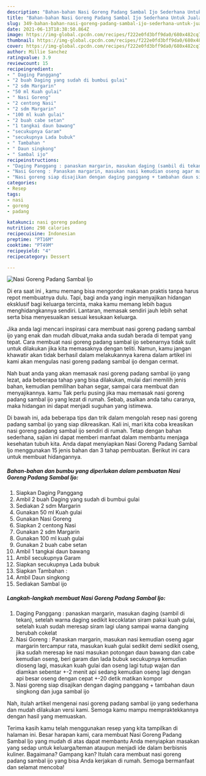 ```yaml
---
description: "Bahan-bahan Nasi Goreng Padang Sambal Ijo Sederhana Untuk Jualan"
title: "Bahan-bahan Nasi Goreng Padang Sambal Ijo Sederhana Untuk Jualan"
slug: 349-bahan-bahan-nasi-goreng-padang-sambal-ijo-sederhana-untuk-jualan
date: 2021-06-13T18:38:50.864Z
image: https://img-global.cpcdn.com/recipes/f222e0fd3bff9da0/680x482cq70/nasi-goreng-padang-sambal-ijo-foto-resep-utama.jpg
thumbnail: https://img-global.cpcdn.com/recipes/f222e0fd3bff9da0/680x482cq70/nasi-goreng-padang-sambal-ijo-foto-resep-utama.jpg
cover: https://img-global.cpcdn.com/recipes/f222e0fd3bff9da0/680x482cq70/nasi-goreng-padang-sambal-ijo-foto-resep-utama.jpg
author: Millie Sanchez
ratingvalue: 3.9
reviewcount: 15
recipeingredient:
- " Daging Panggang"
- "2 buah Daging yang sudah di bumbui gulai"
- "2 sdm Margarin"
- "50 ml Kuah gulai"
- " Nasi Goreng"
- "2 centong Nasi"
- "2 sdm Margarin"
- "100 ml kuah gulai"
- "2 buah cabe setan"
- "1 tangkai daun bawang"
- "secukupnya Garam"
- "secukupnya Lada bubuk"
- " Tambahan "
- " Daun singkong"
- " Sambal ijo"
recipeinstructions:
- "Daging Panggang : panaskan margarin, masukan daging (sambil di tekan), setelah warna daging sedikit kecoklatan siram pakai kuah gulai, setelah kuah sudah meresap siram lagi ulang sampai warna danging berubah cokelat"
- "Nasi Goreng : Panaskan margarin, masukan nasi kemudian oseng agar margarin tercampur rata, masukan kuah gulai sedikit demi sedikit oseng, jika sudah meresap ke nasi masukan potongan daun bawang dan cabe kemudian oseng, beri garam dan lada bubuk secukupnya kemudian dioseng lagi, masukan kuah gulai dan oseng lagi tutup wajan dan diamkan sebentar +-2 menit api sedang kemudian oseng lagi dengan api besar oseng dengan cepat +-20 detik matikan kompor"
- "Nasi goreng siap disajikan dengan daging panggang + tambahan daun singkong dan juga sambal ijo"
categories:
- Resep
tags:
- nasi
- goreng
- padang

katakunci: nasi goreng padang 
nutrition: 298 calories
recipecuisine: Indonesian
preptime: "PT16M"
cooktime: "PT49M"
recipeyield: "4"
recipecategory: Dessert

---
```



![Nasi Goreng Padang Sambal Ijo](https://img-global.cpcdn.com/recipes/f222e0fd3bff9da0/680x482cq70/nasi-goreng-padang-sambal-ijo-foto-resep-utama.jpg)

Di era  saat ini , kamu memang bisa mengorder makanan praktis tanpa harus repot membuatnya dulu. Tapi, bagi anda yang ingin menyajikan hidangan eksklusif bagi keluarga tercinta, maka kamu memang lebih bagus menghidangkannya sendiri. Lantaran, memasak sendiri jauh lebih sehat serta bisa menyesuaikan sesuai kesukaan keluarga.

Jika anda lagi mencari inspirasi cara membuat nasi goreng padang sambal ijo yang enak dan mudah dibuat,maka anda sudah berada di tempat yang tepat. Cara membuat nasi goreng padang sambal ijo  sebenarnya tidak sulit untuk dilakukan jika kita memasaknya dengan teliti. Namun, kamu jangan khawatir akan tidak berhasil dalam melakukannya 
karena dalam artikel ini kami akan mengulas nasi goreng padang sambal ijo dengan cermat.  



Nah buat anda yang akan memasak nasi goreng padang sambal ijo yang lezat, ada beberapa tahap yang bisa dilakukan, mulai dari memilih jenis bahan, kemudian pemilihan bahan segar, sampai cara membuat dan menyajikannya. kamu Tak perlu pusing jika mau memasak nasi goreng padang sambal ijo yang lezat di rumah. Sebab, asalkan anda  tahu caranya, maka hidangan ini dapat menjadi suguhan yang istimewa.

Di bawah ini, ada beberapa tips dan trik dalam mengolah resep nasi goreng padang sambal ijo yang siap dikreasikan. Kali ini, mari kita coba kreasikan nasi goreng padang sambal ijo sendiri di rumah. Tetap dengan bahan sederhana, sajian ini dapat memberi manfaat dalam membantu menjaga kesehatan tubuh kita. Anda dapat menyiapkan Nasi Goreng Padang Sambal Ijo menggunakan 15 jenis bahan dan 3 tahap pembuatan. Berikut ini cara untuk membuat hidangannya.

<!--inarticleads1-->

##### Bahan-bahan dan bumbu yang diperlukan dalam pembuatan Nasi Goreng Padang Sambal Ijo:

1. Siapkan  Daging Panggang
1. Ambil 2 buah Daging yang sudah di bumbui gulai
1. Sediakan 2 sdm Margarin
1. Gunakan 50 ml Kuah gulai
1. Gunakan  Nasi Goreng
1. Siapkan 2 centong Nasi
1. Gunakan 2 sdm Margarin
1. Gunakan 100 ml kuah gulai
1. Gunakan 2 buah cabe setan
1. Ambil 1 tangkai daun bawang
1. Ambil secukupnya Garam
1. Siapkan secukupnya Lada bubuk
1. Siapkan  Tambahan :
1. Ambil  Daun singkong
1. Sediakan  Sambal ijo




<!--inarticleads2-->

##### Langkah-langkah membuat Nasi Goreng Padang Sambal Ijo:

1. Daging Panggang : panaskan margarin, masukan daging (sambil di tekan), setelah warna daging sedikit kecoklatan siram pakai kuah gulai, setelah kuah sudah meresap siram lagi ulang sampai warna danging berubah cokelat
1. Nasi Goreng : Panaskan margarin, masukan nasi kemudian oseng agar margarin tercampur rata, masukan kuah gulai sedikit demi sedikit oseng, jika sudah meresap ke nasi masukan potongan daun bawang dan cabe kemudian oseng, beri garam dan lada bubuk secukupnya kemudian dioseng lagi, masukan kuah gulai dan oseng lagi tutup wajan dan diamkan sebentar +-2 menit api sedang kemudian oseng lagi dengan api besar oseng dengan cepat +-20 detik matikan kompor
1. Nasi goreng siap disajikan dengan daging panggang + tambahan daun singkong dan juga sambal ijo




Nah, itulah artikel mengenai  nasi goreng padang sambal ijo  yang sederhana dan mudah dilakukan versi kami. Semoga kamu mampu mempraktekkannya dengan hasil yang memuaskan. 

Terima kasih kamu telah menggunakan resep yang kita tampilkan di halaman ini. Besar harapan kami, cara membuat  Nasi Goreng Padang Sambal Ijo yang mudah di atas dapat membantu Anda menyiapkan masakan yang sedap untuk keluarga/teman ataupun menjadi ide dalam berbisnis kuliner. Bagaimana? Gampang kan? Itulah cara membuat nasi goreng padang sambal ijo yang bisa Anda kerjakan di rumah. Semoga bermanfaat dan selamat mencoba!

